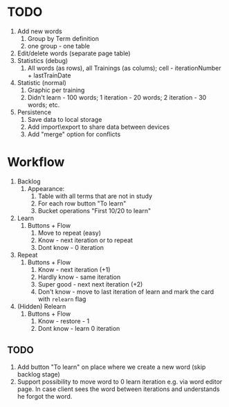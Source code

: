 # TODO
1. Add new words
    1. Group by Term definition
    2. one group - one table
2. Edit/delete words (separate page table)
3. Statistics (debug)
    1. All words (as rows), all Trainings (as colums); cell - iterationNumber + lastTrainDate
4. Statistic (normal)
    1. Graphic per training
    2. Didn't learn - 100 words; 1 iteration - 20 words; 2 iteration - 30 words; etc.
5. Persistence
    1. Save data to local storage
    2. Add import\export to share data between devices
    3. Add "merge" option for conflicts


# Workflow
1. Backlog
   1. Appearance:
      1. Table with all terms that are not in study
      2. For each row button "To learn"
      3. Bucket operations "First 10/20 to learn"
2. Learn
   1. Buttons + Flow
      1. Move to repeat (easy)
      2. Know - next iteration or to repeat
      3. Dont know - 0 iteration
3. Repeat
   1. Buttons + Flow
      1. Know - next iteration (+1)
      2. Hardly know - same iteration
      3. Super good - next next iteration (+2)
      4. Don't know - move to last iteration of learn and mark the card with `relearn` flag
4. (Hidden) Relearn
   1. Buttons + Flow
      1. Know - restore - 1
      2. Dont know - learn 0 iteration

## TODO
1. Add button "To learn" on place where we create a new word (skip backlog stage)
2. Support possibility to move word to 0 learn iteration e.g. via word editor page. 
In case client sees the word between iterations and understands he forgot the word.

